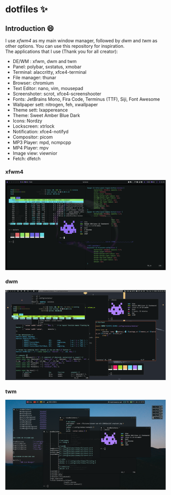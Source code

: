 # dotfiles ✨

## Introduction 😄
I use <i>xfwm4</i> as my main window manager, followed by <i>dwm</i> and <i>twm</i> as other options. You can use this repository for inspiration.\
The applications that I use (Thank you for all creator):

- DE/WM : xfwm, dwm and twm
- Panel: polybar, sxstatus, xmobar
- Terminal: alaccritty, xfce4-terminal
- File manager: thunar
- Browser: chromium
- Text Editor: nano, vim, mousepad
- Screenshoter: scrot, xfce4-screenshooter
- Fonts: JetBrains Mono, Fira Code, Terminus (TTF), Siji, Font Awesome
- Wallpaper sett: nitrogen, feh, xwallpaper
- Theme sett: lxappereance
- Theme: Sweet Amber Blue Dark
- Icons: Nordzy
- Lockscreen: xtrlock
- Notification: xfce4-notifyd
- Compositor: picom
- MP3 Player: mpd, ncmpcpp
- MP4 Player: mpv
- Image view: viewnior
- Fetch: dfetch


### xfwm4
![](https://github.com/diws1/dotfiles/blob/main/screenshots/xfwm_2.png)
### dwm
![](https://github.com/diws1/dotfiles/blob/main/screenshots/dwm_1.png)
### twm
![](https://github.com/diws1/dotfiles/blob/main/screenshots/twm_1.png)

